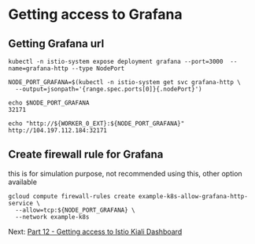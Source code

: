 # Getting access to Grafana

## Getting Grafana url
```
kubectl -n istio-system expose deployment grafana --port=3000  --name=grafana-http --type NodePort

NODE_PORT_GRAFANA=$(kubectl -n istio-system get svc grafana-http \
  --output=jsonpath='{range.spec.ports[0]}{.nodePort}')
  
echo $NODE_PORT_GRAFANA
32171

echo "http://${WORKER_0_EXT}:${NODE_PORT_GRAFANA}"
http://104.197.112.184:32171

```

## Create firewall rule for Grafana
this is for simulation purpose, not recommended using this, other option available
```
gcloud compute firewall-rules create example-k8s-allow-grafana-http-service \
  --allow=tcp:${NODE_PORT_GRAFANA} \
  --network example-k8s
```


Next: [Part 12 - Getting access to Istio Kiali Dashboard](13-part-12.md)
